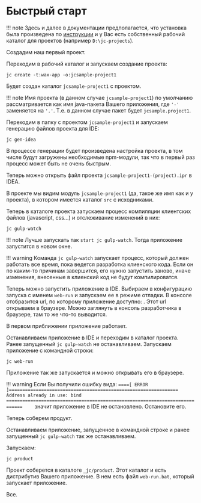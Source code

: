 
Быстрый старт
=============

!!! note 
    Здесь и далее в документации предполагается, что установка была произведена по 
    [инструкции](./install.md) и у Вас есть собственный рабочий каталог для проектов
    (например `D:\jc-projects`).
    
Создадим наш первый проект.
      
Переходим в рабочий каталог и запускаем создание проекта:

```
jc create -t:wax-app -o:jcsample-project1
```

Будет создан каталог `jcsample-project1` с проектом.

!!! note 
    Имя проекта (в данном случае `jcsample-project1`) по умолчанию
    рассматривается как имя java-пакета Вашего приложения,
    где `'-'` заменяется на `'.'`. Т.е. в данном случае
    пакет будет `jcsample.project1`.
    
Переходим в папку с проектом `jcsample-project1` и запускаем генерацию
файлов проекта для IDE:

```
jc gen-idea
```

В процессе генерации будет произведена настройка проекта, в том числе будут 
загружены необходимые npm-модули, так что в первый раз процесс
может быть не очень быстрым.

Теперь можно открыть файл проекта `jcsample-project1-(project).ipr` в IDEA.

В проекте мы видим модуль `jcsample-project1` (да, такое же имя как и у проекта), 
в котором имеется каталог `src` с исходниками.

Теперь в каталоге проекта запускаем процесс компиляции клиентских файлов (javascript, css...)
и отслеживание изменений в них:

```
jc gulp-watch
```

!!! note
    Лучше запускать так `start jc gulp-watch`. Тогда приложение запустится в новом
    окне.

!!! warning
    Команда `jc gulp-watch` запускает процесс, который должен работать все время,
    пока ведется разработка клиенского кода. Если он по каким-то причинам завершится,
    его нужно запустить заново, иначе изменения, внесенные в клиенский код
    не будут компилироватся.  

Теперь можно запустить приложение в IDE. 
Выбираем в конфигурацию запуска с именем `web-run` и запускаем ее в режиме отладки.
В консоле отобразится url, по которому приложение доступно: [](http://localhost:8080/jc).
Этот url открываем в браузере.
Можно заглянуть в консоль разработчика в браузере, там то же что-то выводится.

В первом приближении приложение работает.

Останавливаем приложение в IDE и переходим в каталог проекта.
Ранее запущенный `jc gulp-watch` не останавливаем.
Запускаем приложение с командной строки:

```
jc web-run
```
   
Приложение так же запускается и можно открывать его в браузере.

!!! warning
    Если Вы получили ошибку вида:
    ```
    ====[ ERROR ]===============================================================
    Address already in use: bind
    ============================================================================    
    ```
    значит приложение в IDE не остановлено. Остановите его.
    
Теперь соберем продукт. 

Останавливаем приложение, запущенное в командной строке и ранее запущенный 
`jc gulp-watch` так же останавливаем. 

Запускаем:

```
jc product
```    

Проект соберется в каталоге `_jc/product`.
Этот каталог и есть дистрибутив Вашего приложение.
В нем есть файл `web-run.bat`, который запускает приложение.

Все.

 
     
 



  



       
